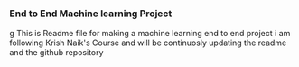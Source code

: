 ### End to End Machine learning Project

g
This is Readme file for making a machine learning end to end project
i am following Krish Naik's Course and will be continuosly updating the readme and the github repository
